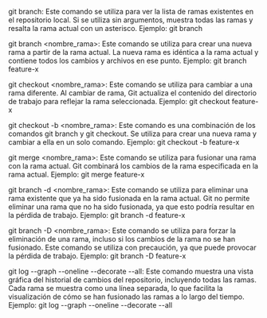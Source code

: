 git branch:
Este comando se utiliza para ver la lista de ramas existentes en el repositorio local. Si se utiliza sin argumentos, muestra todas las ramas y resalta la rama actual con un asterisco. Ejemplo: git branch

git branch <nombre_rama>:
Este comando se utiliza para crear una nueva rama a partir de la rama actual. La nueva rama es idéntica a la rama actual y contiene todos los cambios y archivos en ese punto. Ejemplo: git branch feature-x

git checkout <nombre_rama>:
Este comando se utiliza para cambiar a una rama diferente. Al cambiar de rama, Git actualiza el contenido del directorio de trabajo para reflejar la rama seleccionada. Ejemplo: git checkout feature-x

git checkout -b <nombre_rama>:
Este comando es una combinación de los comandos git branch y git checkout. Se utiliza para crear una nueva rama y cambiar a ella en un solo comando. Ejemplo: git checkout -b feature-x

git merge <nombre_rama>:
Este comando se utiliza para fusionar una rama con la rama actual. Git combinará los cambios de la rama especificada en la rama actual. Ejemplo: git merge feature-x

git branch -d <nombre_rama>:
Este comando se utiliza para eliminar una rama existente que ya ha sido fusionada en la rama actual. Git no permite eliminar una rama que no ha sido fusionada, ya que esto podría resultar en la pérdida de trabajo. Ejemplo: git branch -d feature-x

git branch -D <nombre_rama>:
Este comando se utiliza para forzar la eliminación de una rama, incluso si los cambios de la rama no se han fusionado. Este comando se utiliza con precaución, ya que puede provocar la pérdida de trabajo. Ejemplo: git branch -D feature-x

git log --graph --oneline --decorate --all:
Este comando muestra una vista gráfica del historial de cambios del repositorio, incluyendo todas las ramas. Cada rama se muestra como una línea separada, lo que facilita la visualización de cómo se han fusionado las ramas a lo largo del tiempo. Ejemplo: git log --graph --oneline --decorate --all